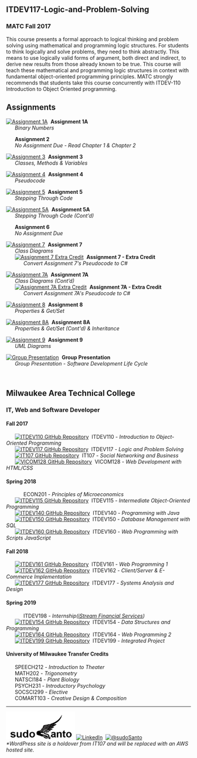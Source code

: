 ITDEV117-Logic-and-Problem-Solving
------
### MATC Fall 2017

This course presents a formal approach to logical thinking and problem solving using mathematical and programming logic structures. For students to think logically and solve problems, they need to think abstractly. This means to use logically valid forms of argument, both direct and indirect, to derive new results from those already known to be true. This course will teach these mathematical and programming logic structures in context with fundamental object-oriented programming principles. MATC strongly recommends that students take this course concurrently with ITDEV-110 Introduction to Object Oriented programming.

Assignments
------

[<img src="https://github.com/favicon.ico" alt="Assignment 1A" width="18" height="18">](https://github.com/sudoSanto/ITDEV117-Logic-and-Problem-Solving/tree/master/Assignment%201A%20-%20Binary%20Numbers "Assignment 1A")&nbsp;
**Assignment 1A**\
&nbsp;&nbsp;&nbsp;&nbsp;&nbsp;&nbsp;*Binary Numbers*

&nbsp;&nbsp;&nbsp;&nbsp;&nbsp;&nbsp;**Assignment 2**\
&nbsp;&nbsp;&nbsp;&nbsp;&nbsp;&nbsp;*No Assignment Due - Read Chapter 1 & Chapter 2*

[<img src="https://github.com/favicon.ico" alt="Assignment 3" width="18" height="18">](https://github.com/sudoSanto/ITDEV117-Logic-and-Problem-Solving/tree/master/Assignment%203 "Assignment 3")&nbsp;
**Assignment 3**\
&nbsp;&nbsp;&nbsp;&nbsp;&nbsp;&nbsp;*Classes, Methods & Variables*

[<img src="https://github.com/favicon.ico" alt="Assignment 4" width="18" height="18">](https://github.com/sudoSanto/ITDEV117-Logic-and-Problem-Solving/blob/master/Assignment%204/Assignment4.txt "Assignment 4")&nbsp;
**Assignment 4**\
&nbsp;&nbsp;&nbsp;&nbsp;&nbsp;&nbsp;*Pseudocode*

[<img src="https://github.com/favicon.ico" alt="Assignment 5" width="18" height="18">](https://github.com/sudoSanto/ITDEV117-Logic-and-Problem-Solving/blob/master/Assignment%205/Assignment5.txt "Assignment 5")&nbsp;
**Assignment 5**\
&nbsp;&nbsp;&nbsp;&nbsp;&nbsp;&nbsp;*Stepping Through Code*

[<img src="https://github.com/favicon.ico" alt="Assignment 5A" width="18" height="18">](https://github.com/sudoSanto/ITDEV117-Logic-and-Problem-Solving/blob/master/Assignment%205A/Assignment5A.txt "Assignment 5A")&nbsp;
**Assignment 5A**\
&nbsp;&nbsp;&nbsp;&nbsp;&nbsp;&nbsp;*Stepping Through Code (Cont’d)*

&nbsp;&nbsp;&nbsp;&nbsp;&nbsp;&nbsp;**Assignment 6**\
&nbsp;&nbsp;&nbsp;&nbsp;&nbsp;&nbsp;*No Assignment Due*

[<img src="https://github.com/favicon.ico" alt="Assignment 7" width="18" height="18">](https://github.com/sudoSanto/ITDEV117-Logic-and-Problem-Solving/blob/master/Assignment%207/Assignment7.txt "Assignment 7")&nbsp;
**Assignment 7**\
&nbsp;&nbsp;&nbsp;&nbsp;&nbsp;&nbsp;*Class Diagrams*\
&nbsp;&nbsp;&nbsp;&nbsp;&nbsp;&nbsp;[<img src="https://github.com/favicon.ico" alt="Assignment 7 Extra Credit" width="18" height="18">](https://github.com/sudoSanto/ITDEV117-Logic-and-Problem-Solving/tree/master/Assignment%207%20C%23 "Assignment 7 Extra Credit")&nbsp;
**Assignment 7 - Extra Credit**\
&nbsp;&nbsp;&nbsp;&nbsp;&nbsp;&nbsp;&nbsp;&nbsp;&nbsp;&nbsp;&nbsp;&nbsp;*Convert Assignment 7's Pseudocode to C#*

[<img src="https://github.com/favicon.ico" alt="Assignment 7A" width="18" height="18">](https://github.com/sudoSanto/ITDEV117-Logic-and-Problem-Solving/blob/master/Assignment%207A/Assignment7A.txt "Assignment 7A")&nbsp;
**Assignment 7A**\
&nbsp;&nbsp;&nbsp;&nbsp;&nbsp;&nbsp;*Class Diagrams (Cont’d)*\
&nbsp;&nbsp;&nbsp;&nbsp;&nbsp;&nbsp;[<img src="https://github.com/favicon.ico" alt="Assignment 7A Extra Credit" width="18" height="18">](https://github.com/sudoSanto/ITDEV117-Logic-and-Problem-Solving/tree/master/Assignment%207A%20C%23 "Assignment 7A Extra Credit")&nbsp;
**Assignment 7A - Extra Credit**\
&nbsp;&nbsp;&nbsp;&nbsp;&nbsp;&nbsp;&nbsp;&nbsp;&nbsp;&nbsp;&nbsp;&nbsp;*Convert Assignment 7A's Pseudocode to C#*

[<img src="https://github.com/favicon.ico" alt="Assignment 8" width="18" height="18">](https://github.com/sudoSanto/ITDEV117-Logic-and-Problem-Solving/blob/master/Assignment%208/Assignment8.txt "Assignment 8")&nbsp;
**Assignment 8**\
&nbsp;&nbsp;&nbsp;&nbsp;&nbsp;&nbsp;*Properties & Get/Set*

[<img src="https://github.com/favicon.ico" alt="Assignment 8A" width="18" height="18">](https://github.com/sudoSanto/ITDEV117-Logic-and-Problem-Solving/blob/master/Assignment%208A/Assignment8A.txt "Assignment 8A")&nbsp;
**Assignment 8A**\
&nbsp;&nbsp;&nbsp;&nbsp;&nbsp;&nbsp;*Properties & Get/Set (Cont'd) & Inheritance*

[<img src="https://github.com/favicon.ico" alt="Assignment 9" width="18" height="18">](https://github.com/sudoSanto/ITDEV117-Logic-and-Problem-Solving/tree/master/Assignment%209 "Assignment 9")&nbsp;
**Assignment 9**\
&nbsp;&nbsp;&nbsp;&nbsp;&nbsp;&nbsp;*UML Diagrams*

[<img src="https://github.com/favicon.ico" alt="Group Presentation" width="18" height="18">](https://github.com/sudoSanto/ITDEV117-Logic-and-Problem-Solving/tree/master/Group%202%20Presentation "Group Presentation")&nbsp;
**Group Presentation**\
&nbsp;&nbsp;&nbsp;&nbsp;&nbsp;&nbsp;*Group Presentation - Software Development Life Cycle*

<br/>

Milwaukee Area Technical College
------
### IT, Web and Software Developer
#### Fall 2017
&nbsp;&nbsp;&nbsp;&nbsp;&nbsp;&nbsp;[<img src="https://github.com/favicon.ico" alt="ITDEV110 GitHub Repository" width="18" height="18">](https://github.com/sudoSanto/ITDEV110-Intro-to-Object-Oriented-Programming "ITDEV110 GitHub Repository")&nbsp;
ITDEV110 - *Introduction to Object-Oriented Programming*\
&nbsp;&nbsp;&nbsp;&nbsp;&nbsp;&nbsp;[<img src="https://github.com/favicon.ico" alt="ITDEV117 GitHub Repository" width="18" height="18">](https://github.com/sudoSanto/ITDEV117-Logic-and-Problem-Solving "ITDEV117 GitHub Repository")&nbsp;
ITDEV117 - *Logic and Problem Solving*\
&nbsp;&nbsp;&nbsp;&nbsp;&nbsp;&nbsp;[<img src="https://github.com/favicon.ico" alt="IT107 GitHub Repository" width="18" height="18">](https://github.com/sudoSanto/IT107-Social-Networking-and-Business "IT107 GitHub Repository")&nbsp;
IT107 - *Social Networking and Business*\
&nbsp;&nbsp;&nbsp;&nbsp;&nbsp;&nbsp;[<img src="https://github.com/favicon.ico" alt="VICOM128 GitHub Repository" width="18" height="18">](https://github.com/sudoSanto/VICOM128-Web-Development-with-HTML-CSS "VICOM128 GitHub Repository")&nbsp;
VICOM128 - *Web Development with HTML/CSS*

#### Spring 2018
&nbsp;&nbsp;&nbsp;&nbsp;&nbsp;&nbsp;&nbsp;&nbsp;&nbsp;&nbsp;&nbsp;&nbsp;ECON201 - *Principles of Microeconomics*\
&nbsp;&nbsp;&nbsp;&nbsp;&nbsp;&nbsp;[<img src="https://github.com/favicon.ico" alt="ITDEV115 GitHub Repository" width="18" height="18">](https://github.com/sudoSanto/ITDEV115-Intermediate-Object-Oriented-Programming "ITDEV115 GitHub Repository")&nbsp;
ITDEV115 - *Intermediate Object-Oriented Programming*\
&nbsp;&nbsp;&nbsp;&nbsp;&nbsp;&nbsp;[<img src="https://github.com/favicon.ico" alt="ITDEV140 GitHub Repository" width="18" height="18">](https://github.com/sudoSanto/ITDEV140-Programming-with-Java "ITDEV140 GitHub Repository")&nbsp;
ITDEV140 - *Programming with Java*\
&nbsp;&nbsp;&nbsp;&nbsp;&nbsp;&nbsp;[<img src="https://github.com/favicon.ico" alt="ITDEV150 GitHub Repository" width="18" height="18">](https://github.com/sudoSanto/ITDEV150-Database-Management-with-SQL "ITDEV150 GitHub Repository")&nbsp;
ITDEV150 - *Database Management with SQL*\
&nbsp;&nbsp;&nbsp;&nbsp;&nbsp;&nbsp;[<img src="https://github.com/favicon.ico" alt="ITDEV160 GitHub Repository" width="18" height="18">](https://github.com/sudoSanto/ITDEV160-Web-Programming-With-Scripts-JavaScript "ITDEV160 GitHub Repository")&nbsp;
ITDEV160 - *Web Programming with Scripts JavaScript*

#### Fall 2018
&nbsp;&nbsp;&nbsp;&nbsp;&nbsp;&nbsp;[<img src="https://github.com/favicon.ico" alt="ITDEV161 GitHub Repository" width="18" height="18">](https://github.com/sudoSanto/ITDEV161-Web-Programming-1 "ITDEV161 GitHub Repository")&nbsp;
ITDEV161 - *Web Programming 1*\
&nbsp;&nbsp;&nbsp;&nbsp;&nbsp;&nbsp;[<img src="https://github.com/favicon.ico" alt="ITDEV162 GitHub Repository" width="18" height="18">](https://github.com/sudoSanto/ITDEV162-Client-Server-and-E-Commerce-Implementation "ITDEV162 GitHub Repository")&nbsp;
ITDEV162 - *Client/Server & E-Commerce Implementation*\
&nbsp;&nbsp;&nbsp;&nbsp;&nbsp;&nbsp;[<img src="https://github.com/favicon.ico" alt="ITDEV177 GitHub Repository" width="18" height="18">](https://github.com/sudoSanto/ITDEV177-Systems-Analysis-and-Design "ITDEV177 GitHub Repository")&nbsp;
ITDEV177 - *Systems Analysis and Design*

#### Spring 2019
&nbsp;&nbsp;&nbsp;&nbsp;&nbsp;&nbsp;&nbsp;&nbsp;&nbsp;&nbsp;&nbsp;&nbsp;ITDEV198 - *Internship([iStream Financial Services](https://www.istreamfs.com/ "iStream Financial Services"))*\
&nbsp;&nbsp;&nbsp;&nbsp;&nbsp;&nbsp;[<img src="https://github.com/favicon.ico" alt="ITDEV154 GitHub Repository" width="18" height="18">](https://github.com/sudoSanto/ITDEV154-Data-Structures-and-Programming "ITDEV154 GitHub Repository")&nbsp;
ITDEV154 - *Data Structures and Programming*\
&nbsp;&nbsp;&nbsp;&nbsp;&nbsp;&nbsp;[<img src="https://github.com/favicon.ico" alt="ITDEV164 GitHub Repository" width="18" height="18">](https://github.com/sudoSanto/ITDEV164-Web-Programming-2 "ITDEV164 GitHub Repository")&nbsp;
ITDEV164 - *Web Programming 2*\
&nbsp;&nbsp;&nbsp;&nbsp;&nbsp;&nbsp;[<img src="https://github.com/favicon.ico" alt="ITDEV199 GitHub Repository" width="18" height="18">](https://github.com/sudoSanto/ITDEV199-Integrated-Project "ITDEV199 GitHub Repository")&nbsp;
ITDEV199 - *Integrated Project*

#### University of Milwaukee Transfer Credits
&nbsp;&nbsp;&nbsp;&nbsp;&nbsp;&nbsp;SPEECH212 - *Introduction to Theater*\
&nbsp;&nbsp;&nbsp;&nbsp;&nbsp;&nbsp;MATH202 - *Trigonometry*\
&nbsp;&nbsp;&nbsp;&nbsp;&nbsp;&nbsp;NATSCI184 - *Plant Biology*\
&nbsp;&nbsp;&nbsp;&nbsp;&nbsp;&nbsp;PSYCH231 - *Introductory Psychology*\
&nbsp;&nbsp;&nbsp;&nbsp;&nbsp;&nbsp;SOCSCI299 - *Elective*\
&nbsp;&nbsp;&nbsp;&nbsp;&nbsp;&nbsp;COMART103 - *Creative Design & Composition*

---
[<img src="https://github.com/sudoSanto/sudoSantoMedia/blob/master/sudoSantoLogoFull.png" alt="WordPress" height="75">](https://sudosaintblog.wordpress.com/ "WordPress")
[<img src="https://www.linkedin.com/favicon.ico" alt="LinkedIn" width="25" height="25">](https://www.linkedin.com/in/matthew-j-dalsanto/ "LinkedIn")&nbsp;
[<img src="https://twitter.com/favicon.ico" alt="@sudoSanto" width="25" height="25">](https://twitter.com/sudoSanto "@sudoSanto")&nbsp;\
*&ast;WordPress site is a holdover from IT107 and will be replaced with an AWS hosted site.*
